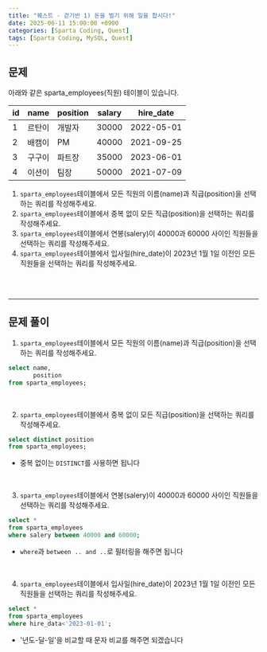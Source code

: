 ```yaml
---
title: "퀘스트 - 걷기반 1) 돈을 벌기 위해 일을 합시다!"
date: 2025-06-11 15:00:00 +0900
categories: [Sparta Coding, Quest]
tags: [Sparta Coding, MySQL, Quest]
---
```


## 문제
아래와 같은 sparta_employees(직원) 테이블이 있습니다.

| id  | name   | position | salary | hire_date  |
| --- | ------ | -------- | ------ | ---------- |
| 1   | 르탄이 | 개발자   | 30000  | 2022-05-01 |
| 2   | 배캠이 | PM       | 40000  | 2021-09-25 |
| 3   | 구구이 | 파트장   | 35000  | 2023-06-01 |
| 4   | 이션이 | 팀장     | 50000  | 2021-07-09 |

1. `sparta_employees`테이블에서 모든 직원의 이름(name)과 직급(position)을 선택하는 쿼리를 작성해주세요.
2. `sparta_employees`테이블에서 중복 없이 모든 직급(position)을 선택하는 쿼리를 작성해주세요.
3. `sparta_employees`테이블에서 연봉(salery)이 40000과 60000 사이인 직원들을 선택하는 쿼리를 작성해주세요.
4. `sparta_employees`테이블에서 입사일(hire_date)이 2023년 1월 1일 이전인 모든 직원들을 선택하는 쿼리를 작성해주세요.

<br><br>

- - -
## 문제 풀이

1. `sparta_employees`테이블에서 모든 직원의 이름(name)과 직급(position)을 선택하는 쿼리를 작성해주세요.
```sql
select name,
       position
from sparta_employees;
```

<br>

2. `sparta_employees`테이블에서 중복 없이 모든 직급(position)을 선택하는 쿼리를 작성해주세요.
```sql
select distinct position
from sparta_employees;
```
- 중복 없이는 `DISTINCT`를 사용하면 됩니다   

<br>

3. `sparta_employees`테이블에서 연봉(salery)이 40000과 60000 사이인 직원들을 선택하는 쿼리를 작성해주세요.   
```sql
select *
from sparta_employees
where salery between 40000 and 60000;
```
- `where`과 `between .. and ..`로 필터링을 해주면 됩니다   

<br>

4. `sparta_employees`테이블에서 입사일(hire_date)이 2023년 1월 1일 이전인 모든 직원들을 선택하는 쿼리를 작성해주세요.   
```sql
select *
from sparta_employees
where hire_data<'2023-01-01';
```
- '년도-달-일'을 비교할 때 문자 비교를 해주면 되겠습니다   